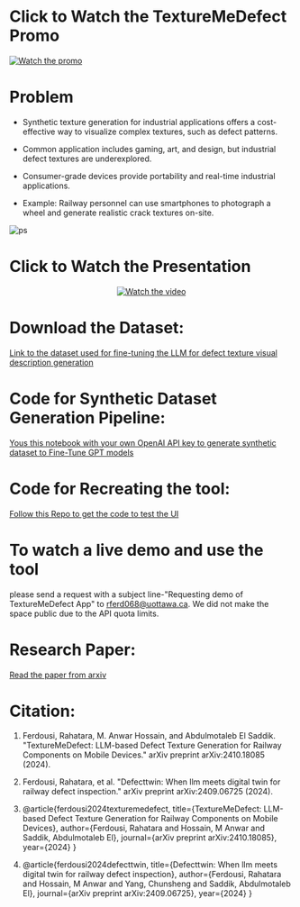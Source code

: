 # Click to Watch the TextureMeDefect Promo
[![Watch the promo](https://img.youtube.com/vi/gJot38_FnWo/0.jpg)](https://www.youtube.com/watch?v=gJot38_FnWo)

# Problem
- Synthetic texture generation for industrial applications offers a cost-effective way to visualize complex  textures, such as defect patterns.
 
- Common application includes gaming, art, and design, but industrial defect textures are underexplored.  

- Consumer-grade devices provide portability and real-time industrial applications.  

- Example: Railway personnel can use smartphones to photograph a wheel and generate realistic crack textures on-site.  


![ps](https://github.com/user-attachments/assets/14ffec07-585d-4b9a-a6f6-5ff0c8385bd7)

# Click to Watch the Presentation
<p align="center">
  <a href="https://www.youtube.com/watch?v=8nqRQQTJ5sM">
    <img src="https://img.youtube.com/vi/8nqRQQTJ5sM/0.jpg" alt="Watch the video" />
  </a>
</p>

# Download the Dataset: 
[Link to the dataset used for fine-tuning the  LLM for defect texture visual description generation ](https://github.com/turna1/GenAI-For-Goods/blob/DATASETS-TO-BUILD-RAG-LLM-RAILWAY-DEFECT/texture_training_examples.jsonl)

# Code for Synthetic Dataset Generation Pipeline: 
[Yous this notebook with your own OpenAI API key to generate synthetic dataset to Fine-Tune GPT models](https://github.com/turna1/DefectTwin/blob/main/defect_texture__fine_tunellm_with_synthetic_data.ipynb)

# Code for Recreating the tool: 
[Follow this Repo to get the code to test the UI](https://github.com/turna1/DefectTwin/tree/main?tab=readme-ov-file)

# To watch a live demo and use the tool
please send a request with a subject line-"Requesting demo of TextureMeDefect App" to rferd068@uottawa.ca. We did not make the space public due to the API quota limits.

# Research Paper: 
[Read the paper from arxiv](https://arxiv.org/pdf/2410.18085)

# Citation:
1. Ferdousi, Rahatara, M. Anwar Hossain, and Abdulmotaleb El Saddik. "TextureMeDefect: LLM-based Defect Texture Generation for Railway Components on Mobile Devices." arXiv preprint arXiv:2410.18085 (2024).
2. Ferdousi, Rahatara, et al. "Defecttwin: When llm meets digital twin for railway defect inspection." arXiv preprint arXiv:2409.06725 (2024).

1. @article{ferdousi2024texturemedefect,
  title={TextureMeDefect: LLM-based Defect Texture Generation for Railway Components on Mobile Devices},
  author={Ferdousi, Rahatara and Hossain, M Anwar and Saddik, Abdulmotaleb El},
  journal={arXiv preprint arXiv:2410.18085},
  year={2024}
}
2. @article{ferdousi2024defecttwin,
  title={Defecttwin: When llm meets digital twin for railway defect inspection},
  author={Ferdousi, Rahatara and Hossain, M Anwar and Yang, Chunsheng and Saddik, Abdulmotaleb El},
  journal={arXiv preprint arXiv:2409.06725},
  year={2024}
}
